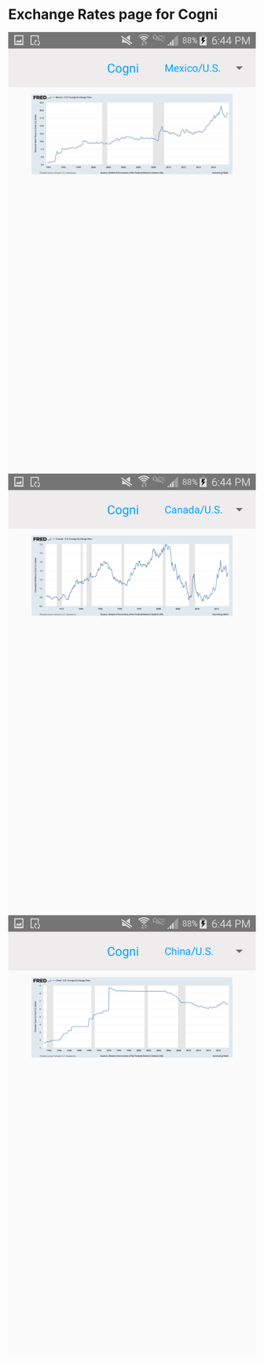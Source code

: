 Exchange Rates page for Cogni
=============================

![alt text](https://github.com/claudialuclaudia/Cogni-Exchange-Rate-Android/blob/master/screenshots/Screenshot_2018-01-04-18-44-31.png)
![alt text](https://github.com/claudialuclaudia/Cogni-Exchange-Rate-Android/blob/master/screenshots/Screenshot_2018-01-04-18-44-36.png)
![alt text](https://github.com/claudialuclaudia/Cogni-Exchange-Rate-Android/blob/master/screenshots/Screenshot_2018-01-04-18-44-42.png)